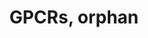 ---
annotations:
- id: PW:0000125
  parent: signaling pathway
  type: Pathway Ontology
  value: G protein mediated signaling pathway
authors:
- Ehsiao
- MaintBot
- AlexanderPico
- Fehrhart
- Eweitz
description: Orphan GPCRs with no Gene Ontology annotation.
last-edited: 2021-05-23
organisms:
- Mus musculus
redirect_from:
- /index.php/Pathway:WP1398
- /instance/WP1398
- /instance/WP1398_r117933
revision: r117933
schema-jsonld:
- '@context': https://schema.org/
  '@id': https://wikipathways.github.io/pathways/WP1398.html
  '@type': Dataset
  creator:
    '@type': Organization
    name: WikiPathways
  description: Orphan GPCRs with no Gene Ontology annotation.
  keywords:
  - Gpr107
  - Gpr108
  - Gpr111
  - Gpr112
  - Gpr116
  - Gpr137
  - Gpr137b
  - Gpr137c
  - Gpr155
  - Gpr161
  - Gpr165
  - Gpr172b
  - Gpr175
  - Gpr177
  - Gpr179
  - Gpr180
  - Gpr31c
  - Gpr4
  - Gpr89
  - Gprc2a-rs5
  license: CC0
  name: GPCRs, orphan
seo: CreativeWork
title: GPCRs, orphan
wpid: WP1398
---